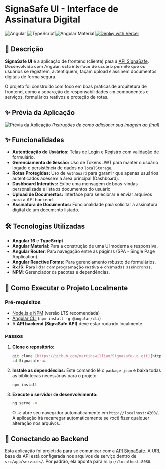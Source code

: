 # SignaSafe UI - Interface de Assinatura Digital

![Angular](https://img.shields.io/badge/Angular-16.x-DD0031?style=for-the-badge&logo=angular)
![TypeScript](https://img.shields.io/badge/TypeScript-5.x-3178C6?style=for-the-badge&logo=typescript)
![Angular Material](https://img.shields.io/badge/Angular%20Material-16.x-F8BBD0?style=for-the-badge&logo=angular)
[![Deploy with Vercel](https://vercel.com/button)](https://vercel.com/new/clone?repository-url=https%3A%2F%2Fgithub.com%2Fmartinswilliam%2FSignasafe-ui)

## 📝 Descrição

**SignaSafe UI** é a aplicação de frontend (cliente) para a [API SignaSafe](https://github.com/martinswilliam/Signasafe-api). Desenvolvida com Angular, esta interface de usuário permite que os usuários se registrem, autentiquem, façam upload e assinem documentos digitais de forma segura.

O projeto foi construído com foco em boas práticas de arquitetura de frontend, como a separação de responsabilidades em componentes e serviços, formulários reativos e proteção de rotas.

## ✨ Prévia da Aplicação

![Prévia da Aplicação](URL_DA_SUA_IMAGEM.png)
_(Instruções de como adicionar sua imagem ao final)_

## ✨ Funcionalidades

- **Autenticação de Usuários:** Telas de Login e Registro com validação de formulário.
- **Gerenciamento de Sessão:** Uso de Tokens JWT para manter o usuário logado e persistência de dados no `localStorage`.
- **Rotas Protegidas:** Uso de `AuthGuard` para garantir que apenas usuários autenticados acessem a área principal (Dashboard).
- **Dashboard Interativo:** Exibe uma mensagem de boas-vindas personalizada e lista os documentos do usuário.
- **Upload de Documentos:** Interface para selecionar e enviar arquivos para a API backend.
- **Assinatura de Documentos:** Funcionalidade para solicitar a assinatura digital de um documento listado.

## 🛠️ Tecnologias Utilizadas

- **Angular 16** e **TypeScript**
- **Angular Material**: Para a construção de uma UI moderna e responsiva.
- **Angular Router**: Para navegação entre as páginas (SPA - Single Page Application).
- **Angular Reactive Forms**: Para gerenciamento robusto de formulários.
- **RxJS**: Para lidar com programação reativa e chamadas assíncronas.
- **NPM**: Gerenciador de pacotes e dependências.

## 🚀 Como Executar o Projeto Localmente

### Pré-requisitos

- [Node.js e NPM](https://nodejs.org/) (versão LTS recomendada)
- [Angular CLI](https://angular.io/cli) (`npm install -g @angular/cli`)
- A **API backend (SignaSafe API)** deve estar rodando localmente.

### Passos

1.  **Clone o repositório:**

    ```bash
    git clone [https://github.com/martinswilliam/Signasafe-ui.git](https://github.com/martinswilliam/Signasafe-ui.git)
    cd Signasafe-ui
    ```

2.  **Instale as dependências:**
    Este comando lê o `package.json` e baixa todas as bibliotecas necessárias para o projeto.

    ```bash
    npm install
    ```

3.  **Execute o servidor de desenvolvimento:**
    ```bash
    ng serve -o
    ```
    O `-o` abre seu navegador automaticamente em `http://localhost:4200/`. A aplicação irá recarregar automaticamente se você fizer qualquer alteração nos arquivos.

## 🔗 Conectando ao Backend

Esta aplicação foi projetada para se comunicar com a [API SignaSafe](https://github.com/martinswilliam/Signasafe-api). A URL base da API está configurada nos arquivos de serviço dentro de `src/app/services/`. Por padrão, ela aponta para `http://localhost:8080`.
